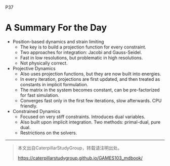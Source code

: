 P37  
# A Summary For the Day    

 - Position-based dynamics and strain limiting    
    - The key is to build a projection function for every constraint.    
    - Two approaches for integration: Jacobi and Gauss-Seidel.   
    - Fast in low resolutions, but problematic in high resolutions.    
    - Not physically correct.    
 - Projective Dynamics    
    - Also uses projection functions, but they are now built into energies.    
    - In every iteration, projections are first updated, and then treated as constants in implicit formulation.    
    - The matrix in the system becomes constant, can be pre-factorized for fast simulation.    
    - Converges fast only in the first few iterations, slow afterwards. CPU friendly.    
 - Constrained Dynamics   
    - Focused on very stiff constraints. Introduces dual variables.    
    - Also built upon implicit integration. Two methods: primal-dual, pure dual.    
    - Restrictions on the solvers.    



---------------------------------------
> 本文出自CaterpillarStudyGroup，转载请注明出处。
>
> https://caterpillarstudygroup.github.io/GAMES103_mdbook/